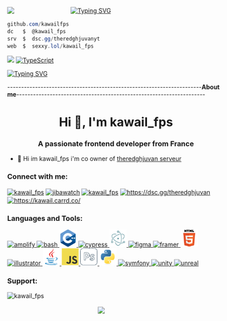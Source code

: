 <a href="https://git.io/typing-svg"><img src="https://readme-typing-svg.demolab.com?font=Fira+Code&pause=1000&color=F70000&width=435&lines=kawail_fps+|+Le+fan+de+b%C3%A9b%C3%A9+yoda" alt="Typing SVG" /></a>
<img align="left" src="https://cdn.discordapp.com/attachments/1408176612125577280/1410402170028822759/51339-babyyoda-christmas.png?ex=68b0e2e1&is=68af9161&hm=bed5935f7cd4f17215b80d88786a4653fdf25d8fd0e941ed085b9fb9ce1add0e&" width="147"/>
```csharp
github.com/kawailfps
dc   $  @kawail_fps
srv  $  dsc.gg/theredghjuvanyt
web  $  sexxy.lol/kawail_fps
```
![](https://komarev.com/ghpvc/?username=kawailfps) [![TypeScript](https://badges.frapsoft.com/typescript/love/typescript.svg?v=101)](https://github.com/ellerbrock/typescript-badges/) 

[![Typing SVG](https://readme-typing-svg.demolab.com?font=Fira+Code&pause=1000&color=00F747&width=435&lines=Hi+my+username+is+kawail+i'm+developer+;and+i+love+baby+yoda+i'm+coding+;on+java+script+html+python+and+more)](https://git.io/typing-svg)


----------------------------------------------------------------------**About me**--------------------------------------------------------------------

<h1 align="center">Hi 👋, I'm kawail_fps</h1>
<h3 align="center">A passionate frontend developer from France</h3>

- 💫 Hi im kawail_fps i'm co owner of [theredghjuvan serveur](dsc.gg/theredghjuvanyt)

<h3 align="left">Connect with me:</h3>
<p align="left">
<a href="https://twitter.com/kawail_fps" target="blank"><img align="center" src="https://raw.githubusercontent.com/rahuldkjain/github-profile-readme-generator/master/src/images/icons/Social/twitter.svg" alt="kawail_fps" height="30" width="40" /></a>
<a href="https://instagram.com/jibawatch" target="blank"><img align="center" src="https://raw.githubusercontent.com/rahuldkjain/github-profile-readme-generator/master/src/images/icons/Social/instagram.svg" alt="jibawatch" height="30" width="40" /></a>
<a href="https://www.youtube.com/c/kawail_fps" target="blank"><img align="center" src="https://raw.githubusercontent.com/rahuldkjain/github-profile-readme-generator/master/src/images/icons/Social/youtube.svg" alt="kawail_fps" height="30" width="40" /></a>
<a href="https://dsc.gg/theredghjuvan" target="blank"><img align="center" src="https://raw.githubusercontent.com/rahuldkjain/github-profile-readme-generator/master/src/images/icons/Social/discord.svg" alt="https://dsc.gg/theredghjuvan" height="30" width="40" /></a>
<a href="https://kawail.carrd.co/" target="blank"><img align="center" src="https://cdn.discordapp.com/attachments/1381618788260118650/1410413857754583182/HUkUgAAAAAElFTkSuQmCC.png?ex=68b0edc3&is=68af9c43&hm=34de8c29774059e3081d819ec7483e9b56432f25eeec7ff312da26dc8dc4549a&" alt="https://kawail.carrd.co/" height="30" width="40" /></a>  
</p>

<h3 align="left">Languages and Tools:</h3>
<p align="left"> <a href="https://aws.amazon.com/amplify/" target="_blank" rel="noreferrer"> <img src="https://docs.amplify.aws/assets/logo-dark.svg" alt="amplify" width="40" height="40"/> </a> <a href="https://www.gnu.org/software/bash/" target="_blank" rel="noreferrer"> <img src="https://www.vectorlogo.zone/logos/gnu_bash/gnu_bash-icon.svg" alt="bash" width="40" height="40"/> </a> <a href="https://www.w3schools.com/cpp/" target="_blank" rel="noreferrer"> <img src="https://raw.githubusercontent.com/devicons/devicon/master/icons/cplusplus/cplusplus-original.svg" alt="cplusplus" width="40" height="40"/> </a> <a href="https://www.cypress.io" target="_blank" rel="noreferrer"> <img src="https://raw.githubusercontent.com/simple-icons/simple-icons/6e46ec1fc23b60c8fd0d2f2ff46db82e16dbd75f/icons/cypress.svg" alt="cypress" width="40" height="40"/> </a> <a href="https://www.electronjs.org" target="_blank" rel="noreferrer"> <img src="https://raw.githubusercontent.com/devicons/devicon/master/icons/electron/electron-original.svg" alt="electron" width="40" height="40"/> </a> <a href="https://www.figma.com/" target="_blank" rel="noreferrer"> <img src="https://www.vectorlogo.zone/logos/figma/figma-icon.svg" alt="figma" width="40" height="40"/> </a> <a href="https://www.framer.com/" target="_blank" rel="noreferrer"> <img src="https://www.vectorlogo.zone/logos/framer/framer-icon.svg" alt="framer" width="40" height="40"/> </a> <a href="https://www.w3.org/html/" target="_blank" rel="noreferrer"> <img src="https://raw.githubusercontent.com/devicons/devicon/master/icons/html5/html5-original-wordmark.svg" alt="html5" width="40" height="40"/> </a> <a href="https://www.adobe.com/in/products/illustrator.html" target="_blank" rel="noreferrer"> <img src="https://www.vectorlogo.zone/logos/adobe_illustrator/adobe_illustrator-icon.svg" alt="illustrator" width="40" height="40"/> </a> <a href="https://www.java.com" target="_blank" rel="noreferrer"> <img src="https://raw.githubusercontent.com/devicons/devicon/master/icons/java/java-original.svg" alt="java" width="40" height="40"/> </a> <a href="https://developer.mozilla.org/en-US/docs/Web/JavaScript" target="_blank" rel="noreferrer"> <img src="https://raw.githubusercontent.com/devicons/devicon/master/icons/javascript/javascript-original.svg" alt="javascript" width="40" height="40"/> </a> <a href="https://www.photoshop.com/en" target="_blank" rel="noreferrer"> <img src="https://raw.githubusercontent.com/devicons/devicon/master/icons/photoshop/photoshop-line.svg" alt="photoshop" width="40" height="40"/> </a> <a href="https://www.python.org" target="_blank" rel="noreferrer"> <img src="https://raw.githubusercontent.com/devicons/devicon/master/icons/python/python-original.svg" alt="python" width="40" height="40"/> </a> <a href="https://symfony.com" target="_blank" rel="noreferrer"> <img src="https://symfony.com/logos/symfony_black_03.svg" alt="symfony" width="40" height="40"/> </a> <a href="https://unity.com/" target="_blank" rel="noreferrer"> <img src="https://www.vectorlogo.zone/logos/unity3d/unity3d-icon.svg" alt="unity" width="40" height="40"/> </a> <a href="https://unrealengine.com/" target="_blank" rel="noreferrer"> <img src="https://raw.githubusercontent.com/kenangundogan/fontisto/036b7eca71aab1bef8e6a0518f7329f13ed62f6b/icons/svg/brand/unreal-engine.svg" alt="unreal" width="40" height="40"/> </a> </p>

<h3 align="left">Support:</h3>
<p><a href="https://ko-fi.com/kawailfps"> <img align="left" src="https://cdn.ko-fi.com/cdn/kofi3.png?v=3" height="50" width="210" alt="kawail_fps" /></a></p><br><br>

<img align="left" src="https://cdn.discordapp.com/attachments/1381618788260118650/1410417320622293073/a_0c2c6d7de866717b2c991272e0e36800.gif?ex=68b0f0fd&is=68af9f7d&hm=43c0aff62838b67786b38abb036237f32054efbf894666205ad3d3362f6e2214&" width="147"/>
